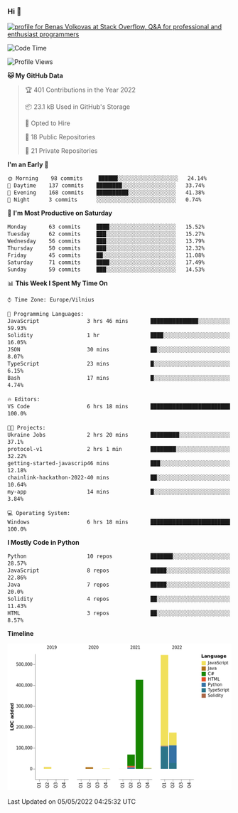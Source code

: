 ### Hi 👋
<a href="https://stackoverflow.com/users/14954249/benas-volkovas"><img src="https://stackoverflow.com/users/flair/14954249.png?theme=dark" width="208" height="58" alt="profile for Benas Volkovas at Stack Overflow, Q&amp;A for professional and enthusiast programmers" title="profile for Benas Volkovas at Stack Overflow, Q&amp;A for professional and enthusiast programmers"></a>

<!--START_SECTION:waka-->
![Code Time](http://img.shields.io/badge/Code%20Time-677%20hrs%2046%20mins-blue)

![Profile Views](http://img.shields.io/badge/Profile%20Views-5-blue)

**🐱 My GitHub Data** 

> 🏆 401 Contributions in the Year 2022
 > 
> 📦 23.1 kB Used in GitHub's Storage 
 > 
> 💼 Opted to Hire
 > 
> 📜 18 Public Repositories 
 > 
> 🔑 21 Private Repositories  
 > 
**I'm an Early 🐤** 

```text
🌞 Morning    98 commits     ██████░░░░░░░░░░░░░░░░░░░   24.14% 
🌆 Daytime    137 commits    ████████░░░░░░░░░░░░░░░░░   33.74% 
🌃 Evening    168 commits    ██████████░░░░░░░░░░░░░░░   41.38% 
🌙 Night      3 commits      ░░░░░░░░░░░░░░░░░░░░░░░░░   0.74%

```
📅 **I'm Most Productive on Saturday** 

```text
Monday       63 commits     ████░░░░░░░░░░░░░░░░░░░░░   15.52% 
Tuesday      62 commits     ███░░░░░░░░░░░░░░░░░░░░░░   15.27% 
Wednesday    56 commits     ███░░░░░░░░░░░░░░░░░░░░░░   13.79% 
Thursday     50 commits     ███░░░░░░░░░░░░░░░░░░░░░░   12.32% 
Friday       45 commits     ██░░░░░░░░░░░░░░░░░░░░░░░   11.08% 
Saturday     71 commits     ████░░░░░░░░░░░░░░░░░░░░░   17.49% 
Sunday       59 commits     ███░░░░░░░░░░░░░░░░░░░░░░   14.53%

```


📊 **This Week I Spent My Time On** 

```text
⌚︎ Time Zone: Europe/Vilnius

💬 Programming Languages: 
JavaScript               3 hrs 46 mins       ███████████████░░░░░░░░░░   59.93% 
Solidity                 1 hr                ████░░░░░░░░░░░░░░░░░░░░░   16.05% 
JSON                     30 mins             ██░░░░░░░░░░░░░░░░░░░░░░░   8.07% 
TypeScript               23 mins             █░░░░░░░░░░░░░░░░░░░░░░░░   6.15% 
Bash                     17 mins             █░░░░░░░░░░░░░░░░░░░░░░░░   4.74%

🔥 Editors: 
VS Code                  6 hrs 18 mins       █████████████████████████   100.0%

🐱‍💻 Projects: 
Ukraine Jobs             2 hrs 20 mins       █████████░░░░░░░░░░░░░░░░   37.1% 
protocol-v1              2 hrs 1 min         ████████░░░░░░░░░░░░░░░░░   32.22% 
getting-started-javascrip46 mins             ███░░░░░░░░░░░░░░░░░░░░░░   12.18% 
chainlink-hackathon-2022-40 mins             ██░░░░░░░░░░░░░░░░░░░░░░░   10.64% 
my-app                   14 mins             █░░░░░░░░░░░░░░░░░░░░░░░░   3.84%

💻 Operating System: 
Windows                  6 hrs 18 mins       █████████████████████████   100.0%

```

**I Mostly Code in Python** 

```text
Python                   10 repos            ███████░░░░░░░░░░░░░░░░░░   28.57% 
JavaScript               8 repos             █████░░░░░░░░░░░░░░░░░░░░   22.86% 
Java                     7 repos             █████░░░░░░░░░░░░░░░░░░░░   20.0% 
Solidity                 4 repos             ██░░░░░░░░░░░░░░░░░░░░░░░   11.43% 
HTML                     3 repos             ██░░░░░░░░░░░░░░░░░░░░░░░   8.57%

```


**Timeline**

![Chart not found](https://raw.githubusercontent.com/BenasVolkovas/BenasVolkovas/main/charts/bar_graph.png) 


 Last Updated on 05/05/2022 04:25:32 UTC
<!--END_SECTION:waka-->
